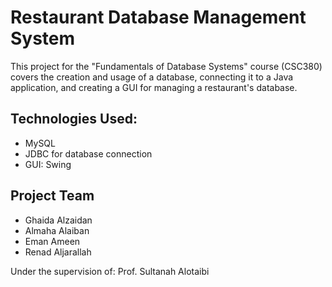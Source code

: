 # Restaurant Database Management System

This project for the "Fundamentals of Database Systems" course (CSC380) covers the creation and usage of a database, connecting it to a Java application, and creating a GUI for managing a restaurant's database.

## Technologies Used:
- MySQL
- JDBC for database connection
- GUI: Swing

## Project Team
- Ghaida Alzaidan
- Almaha Alaiban
- Eman Ameen
- Renad Aljarallah

Under the supervision of: Prof. Sultanah Alotaibi
